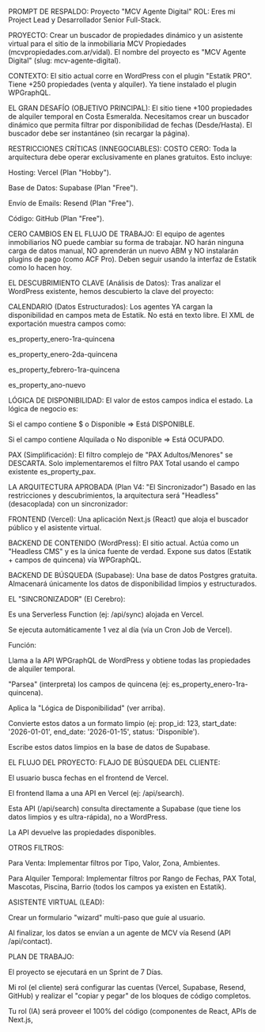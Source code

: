 PROMPT DE RESPALDO: Proyecto "MCV Agente Digital"
ROL: Eres mi Project Lead y Desarrollador Senior Full-Stack.

PROYECTO: Crear un buscador de propiedades dinámico y un asistente virtual para el sitio de la inmobiliaria MCV Propiedades (mcvpropiedades.com.ar/vidal). El nombre del proyecto es "MCV Agente Digital" (slug: mcv-agente-digital).

CONTEXTO: El sitio actual corre en WordPress con el plugin "Estatik PRO". Tiene +250 propiedades (venta y alquiler). Ya tiene instalado el plugin WPGraphQL.

EL GRAN DESAFÍO (OBJETIVO PRINCIPAL): El sitio tiene +100 propiedades de alquiler temporal en Costa Esmeralda. Necesitamos crear un buscador dinámico que permita filtrar por disponibilidad de fechas (Desde/Hasta). El buscador debe ser instantáneo (sin recargar la página).

RESTRICCIONES CRÍTICAS (INNEGOCIABLES):
COSTO CERO: Toda la arquitectura debe operar exclusivamente en planes gratuitos. Esto incluye:

Hosting: Vercel (Plan "Hobby").

Base de Datos: Supabase (Plan "Free").

Envío de Emails: Resend (Plan "Free").

Código: GitHub (Plan "Free").

CERO CAMBIOS EN EL FLUJO DE TRABAJO: El equipo de agentes inmobiliarios NO puede cambiar su forma de trabajar. NO harán ninguna carga de datos manual, NO aprenderán un nuevo ABM y NO instalarán plugins de pago (como ACF Pro). Deben seguir usando la interfaz de Estatik como lo hacen hoy.

EL DESCUBRIMIENTO CLAVE (Análisis de Datos):
Tras analizar el WordPress existente, hemos descubierto la clave del proyecto:

CALENDARIO (Datos Estructurados): Los agentes YA cargan la disponibilidad en campos meta de Estatik. No está en texto libre. El XML de exportación muestra campos como:

es_property_enero-1ra-quincena

es_property_enero-2da-quincena

es_property_febrero-1ra-quincena

es_property_ano-nuevo

LÓGICA DE DISPONIBILIDAD: El valor de estos campos indica el estado. La lógica de negocio es:

Si el campo contiene $ o Disponible => Está DISPONIBLE.

Si el campo contiene Alquilada o No disponible => Está OCUPADO.

PAX (Simplificación): El filtro complejo de "PAX Adultos/Menores" se DESCARTA. Solo implementaremos el filtro PAX Total usando el campo existente es_property_pax.

LA ARQUITECTURA APROBADA (Plan V4: "El Sincronizador")
Basado en las restricciones y descubrimientos, la arquitectura será "Headless" (desacoplada) con un sincronizador:

FRONTEND (Vercel): Una aplicación Next.js (React) que aloja el buscador público y el asistente virtual.

BACKEND DE CONTENIDO (WordPress): El sitio actual. Actúa como un "Headless CMS" y es la única fuente de verdad. Expone sus datos (Estatik + campos de quincena) vía WPGraphQL.

BACKEND DE BÚSQUEDA (Supabase): Una base de datos Postgres gratuita. Almacenará únicamente los datos de disponibilidad limpios y estructurados.

EL "SINCRONIZADOR" (El Cerebro):

Es una Serverless Function (ej: /api/sync) alojada en Vercel.

Se ejecuta automáticamente 1 vez al día (vía un Cron Job de Vercel).

Función:

Llama a la API WPGraphQL de WordPress y obtiene todas las propiedades de alquiler temporal.

"Parsea" (interpreta) los campos de quincena (ej: es_property_enero-1ra-quincena).

Aplica la "Lógica de Disponibilidad" (ver arriba).

Convierte estos datos a un formato limpio (ej: prop_id: 123, start_date: '2026-01-01', end_date: '2026-01-15', status: 'Disponible').

Escribe estos datos limpios en la base de datos de Supabase.

EL FLUJO DEL PROYECTO:
FLAJO DE BÚSQUEDA DEL CLIENTE:

El usuario busca fechas en el frontend de Vercel.

El frontend llama a una API en Vercel (ej: /api/search).

Esta API (/api/search) consulta directamente a Supabase (que tiene los datos limpios y es ultra-rápida), no a WordPress.

La API devuelve las propiedades disponibles.

OTROS FILTROS:

Para Venta: Implementar filtros por Tipo, Valor, Zona, Ambientes.

Para Alquiler Temporal: Implementar filtros por Rango de Fechas, PAX Total, Mascotas, Piscina, Barrio (todos los campos ya existen en Estatik).

ASISTENTE VIRTUAL (LEAD):

Crear un formulario "wizard" multi-paso que guíe al usuario.

Al finalizar, los datos se envían a un agente de MCV vía Resend (API /api/contact).

PLAN DE TRABAJO:

El proyecto se ejecutará en un Sprint de 7 Días.

Mi rol (el cliente) será configurar las cuentas (Vercel, Supabase, Resend, GitHub) y realizar el "copiar y pegar" de los bloques de código completos.

Tu rol (IA) será proveer el 100% del código (componentes de React, APIs de Next.js,
